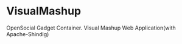 VisualMashup
============

OpenSocial Gadget Container. Visual Mashup Web Application(with Apache-Shindig)